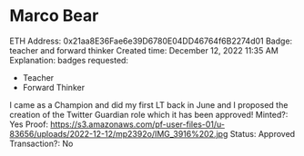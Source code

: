 # Marco Bear

ETH Address: 0x21aa8E36Fae6e39D6780E04DD46764f6B2274d01
Badge: teacher and forward thinker
Created time: December 12, 2022 11:35 AM
Explanation: badges requested: 
- Teacher
- Forward Thinker

I came as a Champion and did my first LT back in June and I proposed the creation of the Twitter Guardian role which it has been approved!
Minted?: Yes
Proof: https://s3.amazonaws.com/pf-user-files-01/u-83656/uploads/2022-12-12/mp2392o/IMG_3916%202.jpg
Status: Approved
Transaction?: No